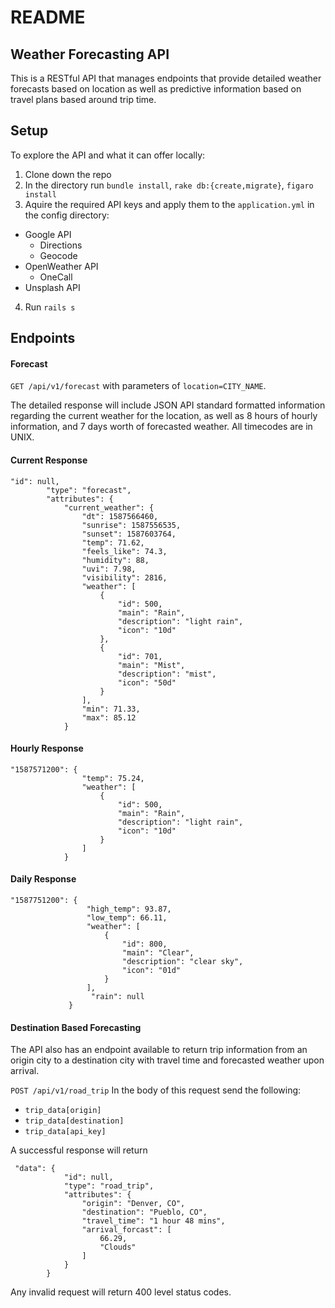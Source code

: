 # README

## Weather Forecasting API

This is a RESTful API that manages endpoints that provide detailed weather forecasts based on location as well as predictive information based on travel plans based around trip time.

## Setup

To explore the API and what it can offer locally:

1. Clone down the repo
2. In the directory run `bundle install`, `rake db:{create,migrate}`, `figaro install`
3. Aquire the required API keys and apply them to the `application.yml` in the config directory:
  * Google API
    * Directions
    * Geocode
  * OpenWeather API
    * OneCall
  * Unsplash API
4. Run `rails s`

## Endpoints

#### Forecast

`GET /api/v1/forecast` with parameters of `location=CITY_NAME`.

The detailed response will include JSON API standard formatted information regarding the current weather for the location, as well as 8 hours of hourly information, and 7 days worth of forecasted weather. All timecodes are in UNIX.

#### Current Response

``` 
"id": null,
        "type": "forecast",
        "attributes": {
            "current_weather": {
                "dt": 1587566460,
                "sunrise": 1587556535,
                "sunset": 1587603764,
                "temp": 71.62,
                "feels_like": 74.3,
                "humidity": 88,
                "uvi": 7.98,
                "visibility": 2816,
                "weather": [
                    {
                        "id": 500,
                        "main": "Rain",
                        "description": "light rain",
                        "icon": "10d"
                    },
                    {
                        "id": 701,
                        "main": "Mist",
                        "description": "mist",
                        "icon": "50d"
                    }
                ],
                "min": 71.33,
                "max": 85.12
            }
```

#### Hourly Response

```
"1587571200": {
                "temp": 75.24,
                "weather": [
                    {
                        "id": 500,
                        "main": "Rain",
                        "description": "light rain",
                        "icon": "10d"
                    }
                ]
            }
```

#### Daily Response

```
"1587751200": {
                 "high_temp": 93.87,
                 "low_temp": 66.11,
                 "weather": [
                     {
                         "id": 800,
                         "main": "Clear",
                         "description": "clear sky",
                         "icon": "01d"
                     }
                 ],
                  "rain": null
             }
```

#### Destination Based Forecasting

The API also has an endpoint available to return trip information from an origin city to a destination city with travel time and forecasted weather upon arrival.

`POST /api/v1/road_trip` In the body of this request send the following:

 * `trip_data[origin]`
 * `trip_data[destination]`
 * `trip_data[api_key]`
 
A successful response will return

```
 "data": {
            "id": null,
            "type": "road_trip",
            "attributes": {
                "origin": "Denver, CO",
                "destination": "Pueblo, CO",
                "travel_time": "1 hour 48 mins",
                "arrival_forcast": [
                    66.29,
                    "Clouds"
                ]
            }
        }
```

Any invalid request will return 400 level status codes.
